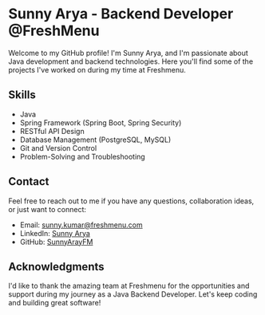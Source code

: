 # Sunny Arya - Backend Developer @FreshMenu

Welcome to my GitHub profile! I'm Sunny Arya, and I'm passionate about Java development and backend technologies. Here you'll find some of the projects I've worked on during my time at Freshmenu.

## Skills

- Java
- Spring Framework (Spring Boot, Spring Security)
- RESTful API Design
- Database Management (PostgreSQL, MySQL)
- Git and Version Control
- Problem-Solving and Troubleshooting

## Contact

Feel free to reach out to me if you have any questions, collaboration ideas, or just want to connect:

- Email: sunny.kumar@freshmenu.com
- LinkedIn: [Sunny Arya](https://www.linkedin.com/in/sunni-kumar)
- GitHub: [SunnyArayFM](https://github.com/SunnyAryaFM)

## Acknowledgments

I'd like to thank the amazing team at Freshmenu for the opportunities and support during my journey as a Java Backend Developer. Let's keep coding and building great software!
